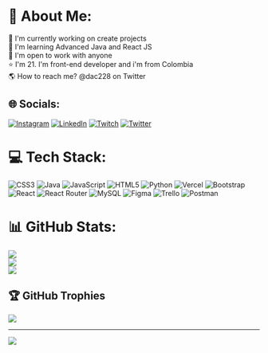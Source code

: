 # 💫 About Me:
🔭 I'm currently working on create projects<br>🌱 I'm learning Advanced Java and React JS<br>🫡 I'm open to work with anyone<br>⭐ I'm 21. I'm front-end developer and i'm from Colombia<br>🌎 How to reach me? @dac228 on Twitter


## 🌐 Socials:
[![Instagram](https://img.shields.io/badge/Instagram-%23E4405F.svg?logo=Instagram&logoColor=white)](https://instagram.com/daquinho228) [![LinkedIn](https://img.shields.io/badge/LinkedIn-%230077B5.svg?logo=linkedin&logoColor=white)](https://linkedin.com/in/alejandro-leon-dev) [![Twitch](https://img.shields.io/badge/Twitch-%239146FF.svg?logo=Twitch&logoColor=white)](https://twitch.tv/dac228) [![Twitter](https://img.shields.io/badge/Twitter-%231DA1F2.svg?logo=Twitter&logoColor=white)](https://twitter.com/dac228) 

# 💻 Tech Stack:
![CSS3](https://img.shields.io/badge/css3-%231572B6.svg?style=for-the-badge&logo=css3&logoColor=white) ![Java](https://img.shields.io/badge/java-%23ED8B00.svg?style=for-the-badge&logo=java&logoColor=white) ![JavaScript](https://img.shields.io/badge/javascript-%23323330.svg?style=for-the-badge&logo=javascript&logoColor=%23F7DF1E) ![HTML5](https://img.shields.io/badge/html5-%23E34F26.svg?style=for-the-badge&logo=html5&logoColor=white) ![Python](https://img.shields.io/badge/python-3670A0?style=for-the-badge&logo=python&logoColor=ffdd54) ![Vercel](https://img.shields.io/badge/vercel-%23000000.svg?style=for-the-badge&logo=vercel&logoColor=white) ![Bootstrap](https://img.shields.io/badge/bootstrap-%23563D7C.svg?style=for-the-badge&logo=bootstrap&logoColor=white) ![React](https://img.shields.io/badge/react-%2320232a.svg?style=for-the-badge&logo=react&logoColor=%2361DAFB) ![React Router](https://img.shields.io/badge/React_Router-CA4245?style=for-the-badge&logo=react-router&logoColor=white) ![MySQL](https://img.shields.io/badge/mysql-%2300f.svg?style=for-the-badge&logo=mysql&logoColor=white) 	![Figma](https://img.shields.io/badge/figma-%23F24E1E.svg?style=for-the-badge&logo=figma&logoColor=white) ![Trello](https://img.shields.io/badge/Trello-%23026AA7.svg?style=for-the-badge&logo=Trello&logoColor=white) ![Postman](https://img.shields.io/badge/Postman-FF6C37?style=for-the-badge&logo=postman&logoColor=white)
# 📊 GitHub Stats:
![](https://github-readme-stats.vercel.app/api?username=DaquitoCoder&theme=dark&hide_border=false&include_all_commits=true&count_private=false)<br/>
![](https://github-readme-streak-stats.herokuapp.com/?user=DaquitoCoder&theme=dark&hide_border=false)<br/>
![](https://github-readme-stats.vercel.app/api/top-langs/?username=DaquitoCoder&theme=dark&hide_border=false&include_all_commits=true&count_private=false&layout=compact)

## 🏆 GitHub Trophies
![](https://github-profile-trophy.vercel.app/?username=DaquitoCoder&theme=radical&no-frame=false&no-bg=true&margin-w=4)

---
[![](https://visitcount.itsvg.in/api?id=DaquitoCoder&icon=0&color=0)](https://visitcount.itsvg.in)

<!-- Proudly created with GPRM ( https://gprm.itsvg.in ) -->
